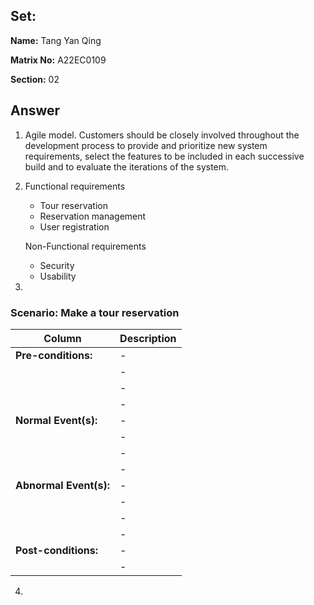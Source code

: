 ## Set:

**Name:** Tang Yan Qing

**Matrix No:** A22EC0109

**Section:** 02

## Answer
1. Agile model. Customers should be closely involved throughout the development process to provide
and prioritize new system requirements, select the features to be included in each successive build
and to evaluate the iterations of the system.

2. Functional requirements
   - Tour reservation
   - Reservation management
   - User registration

   Non-Functional requirements
   - Security
   - Usability

3.
### Scenario: Make a tour reservation
| Column | Description |
|-----------------------------|----------------------------------|
| **Pre-conditions:**         |-  |
|        |-  |
|        |-  |
|                             |-  |
| **Normal Event(s):**        |-  |
|                             |-  |
|                             |-  |
|                             |-  |
| **Abnormal Event(s):**      |-  |
|                             |-  |
|                             |-  |
|                             |-  |
| **Post-conditions:**        |-  |
|                             |-  | 

4. 
